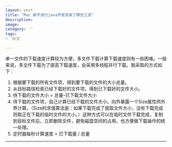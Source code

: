 ```yaml
---
layout: post
title: "Mac 新手进行java开发安装了哪些工具"
description: 
image: 
category: ''
tags:
-  杂文

---
```

单一文件的下载速度计算较为方便，多文件下载计算下载速度则有一些困难。一般来说，多文件下载为了提高下载速度，会采用多线程并行下载。我采取的方式如下：
1. 根据要下载的所有文件项，得到要下载的文件的大小总量。
2. 从目标路径检索已经下载好的文件项，得到已下载好的文件大小。  
3. 待下载的文件大小 = 总量-已下载文件大小  
4. 待下载的文件项，自己计算已经下载的文件大小。向外暴露一个Size属性供外界计算。（Size的求值算法是：如果下载完成了就取文件大小，没有下载完成则取正在下载的临时文件的大小。）这种方式可以在临时文件下载完成，复制到目标文件后，立即删除文件，避免磁盘空间的占用，也方便做下载操作的统一处理。
5. 定时器每秒计算速度 = 已下载量 / 总量






-----
